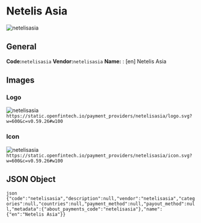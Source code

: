 # Netelis Asia 
![netelisasia](https://static.openfintech.io/payment_providers/netelisasia/logo.svg?w=600&c=v0.59.26#w100) 
## General 
**Code:**`netelisasia` 
**Vendor:**`netelisasia` 
**Name:** 
:	[en] Netelis Asia 
## Images 
### Logo 
![netelisasia](https://static.openfintech.io/payment_providers/netelisasia/logo.svg?w=600&c=v0.59.26#w100) 
``` https://static.openfintech.io/payment_providers/netelisasia/logo.svg?w=600&c=v0.59.26#w100 ``` 
### Icon 
![netelisasia](https://static.openfintech.io/payment_providers/netelisasia/icon.svg?w=600&c=v0.59.26#w100) 
``` https://static.openfintech.io/payment_providers/netelisasia/icon.svg?w=600&c=v0.59.26#w100 ``` 
## JSON Object 
```json {"code":"netelisasia","description":null,"vendor":"netelisasia","categories":null,"countries":null,"payment_method":null,"payout_method":null,"metadata":{"about_payments_code":"netelisasia"},"name":{"en":"Netelis Asia"}} ``` 
